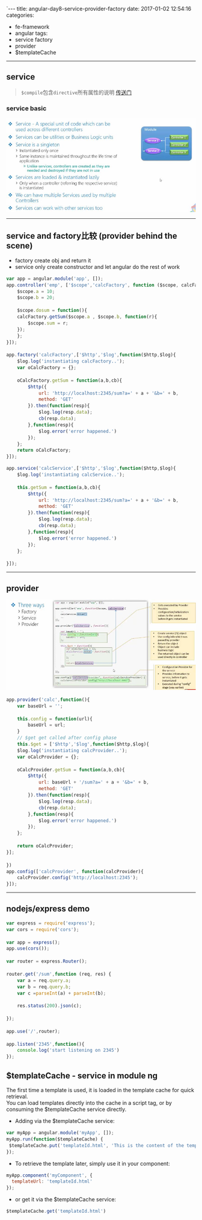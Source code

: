 `---
title: angular-day8-service-provider-factory
date: 2017-01-02 12:54:16
categories:
  - fe-framework 
  - angular
tags:
  - service factory
  - provider
  - $templateCache
---
## service

> `$compile`包含`directive`所有属性的说明 [传送门](https://docs.angularjs.org/api/ng/service/$compile)

### service basic

![](/assets/2017/ng-service.jpg)
<!--more-->
---

## service and factory比较 (provider behind the scene)
- factory create obj and return it
- service only create constructor and let angular do the rest of work



```js
var app = angular.module('app', []);
app.controller('emp', ['$scope','calcFactory', function ($scope, calcFactory) {
    $scope.a = 10;
    $scope.b = 20;

    $scope.dosum = function(){
    calcFactory.getSum($scope.a , $scope.b, function(r){
        $scope.sum = r;
    });
    };
}]);

app.factory('calcFactory',['$http','$log',function($http,$log){
    $log.log('instantiating calcFactory..');
    var oCalcFactory = {};

    oCalcFactory.getSum = function(a,b,cb){
        $http({
            url: 'http://localhost:2345/sum?a=' + a + '&b=' + b,
            method: 'GET'
        }).then(function(resp){
            $log.log(resp.data);
            cb(resp.data);
        },function(resp){
            $log.error('error happened.')
        });
    };
    return oCalcFactory;
}]);

```

```js 
app.service('calcService',['$http','$log',function($http,$log){
    $log.log('instantiating calcService..');

    this.getSum = function(a,b,cb){
        $http({
            url: 'http://localhost:2345/sum?a=' + a + '&b=' + b,
            method: 'GET'
        }).then(function(resp){
            $log.log(resp.data);
            cb(resp.data);
        },function(resp){
            $log.error('error happened.')
        });
    };

}]);
```
---

## provider

![](/assets/2017/provider.jpg)



```js
app.provider('calc',function(){
    var baseUrl = '';

    this.config = function(url){
        baseUrl = url;
    }
    // $get get called after config phase
    this.$get = ['$http','$log',function($http,$log){
    $log.log('instantiating calcProvider..');
    var oCalcProvider = {};

    oCalcProvider.getSum = function(a,b,cb){
        $http({
            url: baseUrl + '/sum?a=' + a + '&b=' + b,
            method: 'GET'
        }).then(function(resp){
            $log.log(resp.data);
            cb(resp.data);
        },function(resp){
            $log.error('error happened.')
        });
    };

    return oCalcProvider;
}];

})
app.config(['calcProvider', function(calcProvider){
    calcProvider.config('http://localhost:2345');
}]);
```

---
## nodejs/express demo

```js
var express = require('express');
var cors = require('cors');

var app = express();
app.use(cors());

var router = express.Router();

router.get('/sum',function (req, res) {
    var a = req.query.a;
    var b = req.query.b;
    var c =parseInt(a) + parseInt(b);

    res.status(200).json(c);

});

app.use('/',router);

app.listen('2345',function(){
    console.log('start listening on 2345')
});
```

## $templateCache - service in module ng

The first time a template is used, it is loaded in the template cache for quick retrieval.   
You can load templates directly into the cache in a script tag, or by consuming the $templateCache service directly.

* Adding via the $templateCache service:

 ```js
var myApp = angular.module('myApp', []);
myApp.run(function($templateCache) {
  $templateCache.put('templateId.html', 'This is the content of the template');
});
```

* To retrieve the template later, simply use it in your component:

 ```js
myApp.component('myComponent', {
   templateUrl: 'templateId.html'
});
```

- or get it via the $templateCache service:

 ```js
$templateCache.get('templateId.html')
```
